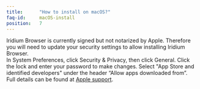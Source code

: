 ```yaml
---
title:		"How to install on macOS?"
faq-id:		macOS-install
position:	7
---
```

Iridium Browser is currently signed but not notarized by Apple. Therefore you will need to update your 
security settings to allow installing Iridium Browser.   
In System Preferences, click Security & Privacy, then click General. Click the lock and enter your password 
to make changes. Select "App Store and identified developers" under the header “Allow apps downloaded from”.   
Full details can be found at [Apple support](https://support.apple.com/en-us/HT202491 "Apple support").